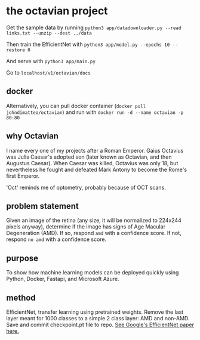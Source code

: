 # the octavian project

Get the sample data by running ```python3 app/datadownloader.py --read links.txt --unzip --dest ../data```

Then train the EfficientNet with ``` python3 app/model.py --epochs 10 --restore 0 ```

And serve with ``` python3 app/main.py ```

Go to ``` localhost/v1/octavian/docs ```

## docker
Alternatively, you can pull docker container (```docker pull johndimatteo/octavian```)
and run with ```docker run -d --name octavian -p 80:80```

## why Octavian
I name every one of my projects after a Roman Emperor.
Gaius Octavius was Julis Caesar's adopted son (later known as Octavian, and then Augustus Caesar). When Caesar was killed,
Octavius was only 18, but nevertheless he fought and defeated Mark Antony to become the Rome's first Emperor. 

'Oct' reminds me of optometry, probably because of OCT scans. 

## problem statement
Given an image of the retina (any size, it will be normalized to 224x244 pixels anyway), determine if the image has signs of Age Macular Degeneration (AMD). If so, respond `amd` with a confidence score. If not, respond `no amd` with a confidence score.

## purpose
To show how machine learning models can be deployed quickly using Python, Docker, Fastapi, and Microsoft Azure.

## method
EfficientNet, transfer learning using pretrained weights. Remove the last layer meant for 1000 classes to a simple 2 class layer: AMD and non-AMD.
Save and commit checkpoint.pt file to repo.
[See Google's EfficientNet paper here.](https://ai.googleblog.com/2019/05/efficientnet-improving-accuracy-and.html)
